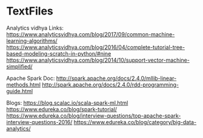 # TextFiles

Analytics vidhya Links:
https://www.analyticsvidhya.com/blog/2017/09/common-machine-learning-algorithms/
https://www.analyticsvidhya.com/blog/2016/04/complete-tutorial-tree-based-modeling-scratch-in-python/#nine
https://www.analyticsvidhya.com/blog/2014/10/support-vector-machine-simplified/


Apache Spark Doc:
http://spark.apache.org/docs/2.4.0/mllib-linear-methods.html
http://spark.apache.org/docs/2.4.0/rdd-programming-guide.html

Blogs:
https://blog.scalac.io/scala-spark-ml.html
https://www.edureka.co/blog/spark-tutorial/
https://www.edureka.co/blog/interview-questions/top-apache-spark-interview-questions-2016/
https://www.edureka.co/blog/category/big-data-analytics/
